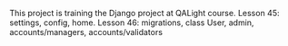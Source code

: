 This project is training the Django project at QALight course.
Lesson 45: settings, config, home.
Lesson 46: migrations, class User, admin, accounts/managers, accounts/validators
